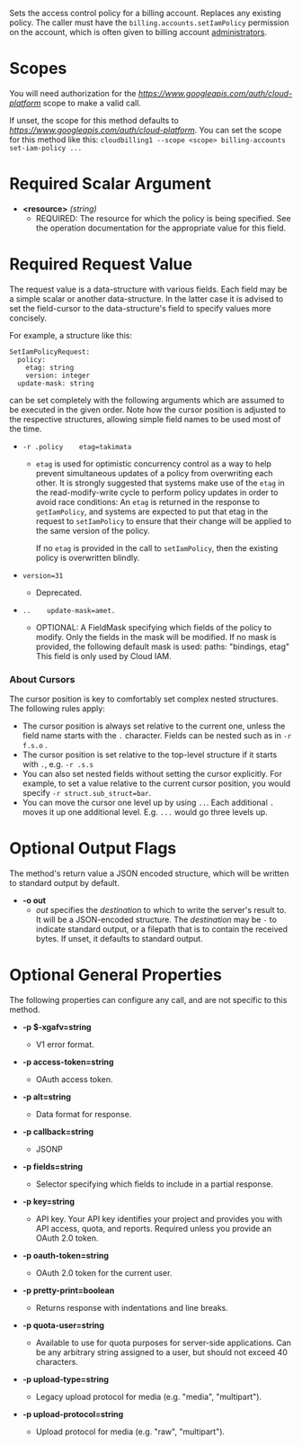 Sets the access control policy for a billing account. Replaces any existing
policy.
The caller must have the `billing.accounts.setIamPolicy` permission on the
account, which is often given to billing account
[administrators](https://cloud.google.com/billing/docs/how-to/billing-access).
# Scopes

You will need authorization for the *https://www.googleapis.com/auth/cloud-platform* scope to make a valid call.

If unset, the scope for this method defaults to *https://www.googleapis.com/auth/cloud-platform*.
You can set the scope for this method like this: `cloudbilling1 --scope <scope> billing-accounts set-iam-policy ...`
# Required Scalar Argument
* **&lt;resource&gt;** *(string)*
    - REQUIRED: The resource for which the policy is being specified.
        See the operation documentation for the appropriate value for this field.
# Required Request Value

The request value is a data-structure with various fields. Each field may be a simple scalar or another data-structure.
In the latter case it is advised to set the field-cursor to the data-structure's field to specify values more concisely.

For example, a structure like this:
```
SetIamPolicyRequest:
  policy:
    etag: string
    version: integer
  update-mask: string

```

can be set completely with the following arguments which are assumed to be executed in the given order. Note how the cursor position is adjusted to the respective structures, allowing simple field names to be used most of the time.

* `-r .policy    etag=takimata`
    - `etag` is used for optimistic concurrency control as a way to help
        prevent simultaneous updates of a policy from overwriting each other.
        It is strongly suggested that systems make use of the `etag` in the
        read-modify-write cycle to perform policy updates in order to avoid race
        conditions: An `etag` is returned in the response to `getIamPolicy`, and
        systems are expected to put that etag in the request to `setIamPolicy` to
        ensure that their change will be applied to the same version of the policy.
        
        If no `etag` is provided in the call to `setIamPolicy`, then the existing
        policy is overwritten blindly.
* `version=31`
    - Deprecated.

* `..    update-mask=amet.`
    - OPTIONAL: A FieldMask specifying which fields of the policy to modify. Only
        the fields in the mask will be modified. If no mask is provided, the
        following default mask is used:
        paths: &#34;bindings, etag&#34;
        This field is only used by Cloud IAM.


### About Cursors

The cursor position is key to comfortably set complex nested structures. The following rules apply:

* The cursor position is always set relative to the current one, unless the field name starts with the `.` character. Fields can be nested such as in `-r f.s.o` .
* The cursor position is set relative to the top-level structure if it starts with `.`, e.g. `-r .s.s`
* You can also set nested fields without setting the cursor explicitly. For example, to set a value relative to the current cursor position, you would specify `-r struct.sub_struct=bar`.
* You can move the cursor one level up by using `..`. Each additional `.` moves it up one additional level. E.g. `...` would go three levels up.


# Optional Output Flags

The method's return value a JSON encoded structure, which will be written to standard output by default.

* **-o out**
    - *out* specifies the *destination* to which to write the server's result to.
      It will be a JSON-encoded structure.
      The *destination* may be `-` to indicate standard output, or a filepath that is to contain the received bytes.
      If unset, it defaults to standard output.
# Optional General Properties

The following properties can configure any call, and are not specific to this method.

* **-p $-xgafv=string**
    - V1 error format.

* **-p access-token=string**
    - OAuth access token.

* **-p alt=string**
    - Data format for response.

* **-p callback=string**
    - JSONP

* **-p fields=string**
    - Selector specifying which fields to include in a partial response.

* **-p key=string**
    - API key. Your API key identifies your project and provides you with API access, quota, and reports. Required unless you provide an OAuth 2.0 token.

* **-p oauth-token=string**
    - OAuth 2.0 token for the current user.

* **-p pretty-print=boolean**
    - Returns response with indentations and line breaks.

* **-p quota-user=string**
    - Available to use for quota purposes for server-side applications. Can be any arbitrary string assigned to a user, but should not exceed 40 characters.

* **-p upload-type=string**
    - Legacy upload protocol for media (e.g. &#34;media&#34;, &#34;multipart&#34;).

* **-p upload-protocol=string**
    - Upload protocol for media (e.g. &#34;raw&#34;, &#34;multipart&#34;).
